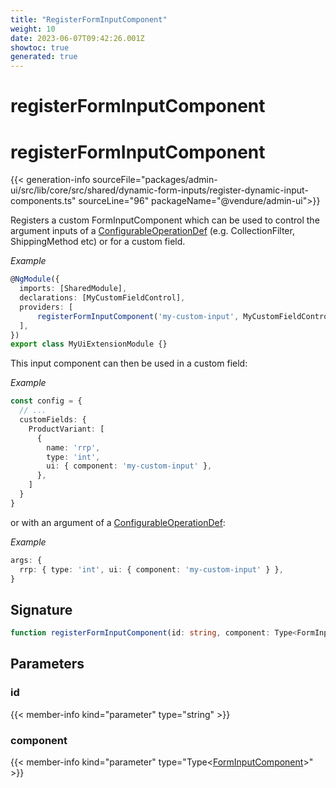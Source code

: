 ```yaml
---
title: "RegisterFormInputComponent"
weight: 10
date: 2023-06-07T09:42:26.001Z
showtoc: true
generated: true
---
```

<!-- This file was generated from the Vendure source. Do not modify. Instead, re-run the "docs:build" script -->

# registerFormInputComponent
<div class="symbol">


# registerFormInputComponent

{{< generation-info sourceFile="packages/admin-ui/src/lib/core/src/shared/dynamic-form-inputs/register-dynamic-input-components.ts" sourceLine="96" packageName="@vendure/admin-ui">}}

Registers a custom FormInputComponent which can be used to control the argument inputs
of a <a href='/typescript-api/configurable-operation-def/#configurableoperationdef'>ConfigurableOperationDef</a> (e.g. CollectionFilter, ShippingMethod etc) or for
a custom field.

*Example*

```TypeScript
@NgModule({
  imports: [SharedModule],
  declarations: [MyCustomFieldControl],
  providers: [
      registerFormInputComponent('my-custom-input', MyCustomFieldControl),
  ],
})
export class MyUiExtensionModule {}
```

This input component can then be used in a custom field:

*Example*

```TypeScript
const config = {
  // ...
  customFields: {
    ProductVariant: [
      {
        name: 'rrp',
        type: 'int',
        ui: { component: 'my-custom-input' },
      },
    ]
  }
}
```

or with an argument of a <a href='/typescript-api/configurable-operation-def/#configurableoperationdef'>ConfigurableOperationDef</a>:

*Example*

```TypeScript
args: {
  rrp: { type: 'int', ui: { component: 'my-custom-input' } },
}
```

## Signature

```TypeScript
function registerFormInputComponent(id: string, component: Type<FormInputComponent>): FactoryProvider
```
## Parameters

### id

{{< member-info kind="parameter" type="string" >}}

### component

{{< member-info kind="parameter" type="Type&#60;<a href='/admin-ui-api/custom-input-components/form-input-component#forminputcomponent'>FormInputComponent</a>&#62;" >}}

</div>

